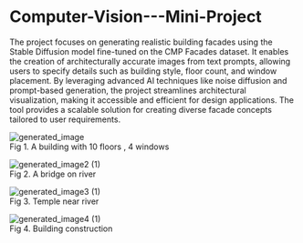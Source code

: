 # Computer-Vision---Mini-Project


The project focuses on generating realistic building facades using the Stable Diffusion model fine-tuned on the CMP Facades dataset. It enables the creation of architecturally accurate images from text prompts, allowing users to specify details such as building style, floor count, and window placement. By leveraging advanced AI techniques like noise diffusion and prompt-based generation, the project streamlines architectural visualization, making it accessible and efficient for design applications. The tool provides a scalable solution for creating diverse facade concepts tailored to user requirements.


![generated_image](https://github.com/user-attachments/assets/5a18e574-9258-41b7-b3ed-92bfd5c908bc)<br>
Fig 1. A building with 10 floors , 4 windows

![generated_image2 (1)](https://github.com/user-attachments/assets/8a543f5b-5e51-4ea0-8f72-ba2506e3d76e)<br>
Fig 2. A bridge on river

![generated_image3 (1)](https://github.com/user-attachments/assets/d5e9a065-31ce-4e22-8434-8a7a0a8d377e)<br>
Fig 3. Temple near river

![generated_image4 (1)](https://github.com/user-attachments/assets/7be155db-51ef-4b13-b9e3-beb903f8ba66)<br>
Fig 4. Building construction
